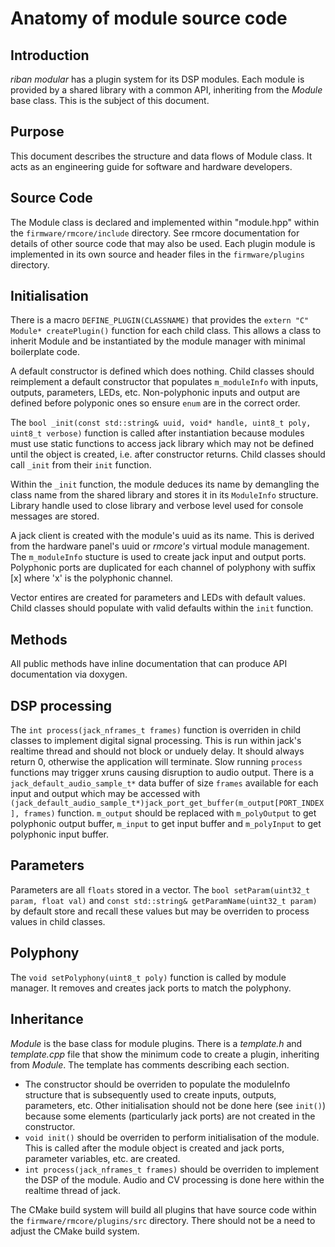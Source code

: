 # Anatomy of module source code

## Introduction
_riban modular_ has a plugin system for its DSP modules. Each module is provided by a shared library with a common API, inheriting from the _Module_ base class. This is the subject of this document.

## Purpose
This document describes the structure and data flows of Module class. It acts as an engineering guide for software and hardware developers.

## Source Code
The Module class is declared and implemented within "module.hpp" within the `firmware/rmcore/include` directory. See rmcore documentation for details of other source code that may also be used. Each plugin module is implemented in its own source and header files in the `firmware/plugins` directory.

## Initialisation

There is a macro `DEFINE_PLUGIN(CLASSNAME)` that provides the `extern "C" Module* createPlugin()` function for each child class. This allows a class to inherit Module and be instantiated by the module manager with minimal boilerplate code.

A default constructor is defined which does nothing. Child classes should reimplement a default constructor that populates `m_moduleInfo` with inputs, outputs, parameters, LEDs, etc. Non-polyphonic inputs and output are defined before polyponic ones so ensure `enum` are in the correct order.

The `bool _init(const std::string& uuid, void* handle, uint8_t poly, uint8_t verbose)` function is called after instantiation because modules must use static functions to access jack library which may not be defined until the object is created, i.e. after constructor returns. Child classes should call `_init` from their `init` function.

Within the `_init` function, the module deduces its name by demangling the class name from the shared library and stores it in its `ModuleInfo` structure. Library handle used to close library and verbose level used for console messages are stored.

A jack client is created with the module's uuid as its name. This is derived from the hardware panel's uuid or _rmcore's_ virtual module management. The `m_moduleInfo` stucture is used to create jack input and output ports. Polyphonic ports are duplicated for each channel of polyphony with suffix [x] where 'x' is the polyphonic channel.

Vector entires are created for parameters and LEDs with default values. Child classes should populate with valid defaults within the `init` function.

## Methods

All public methods have inline documentation that can produce API documentation via doxygen.

## DSP processing

The `int process(jack_nframes_t frames)` function is overriden in child classes to implement digital signal processing. This is run within jack's realtime thread and should not block or unduely delay. It should always return 0, otherwise the application will terminate. Slow running `process` functions may trigger xruns causing disruption to audio output. There is a `jack_default_audio_sample_t*` data buffer of size `frames` available for each input and output which may be accessed with `(jack_default_audio_sample_t*)jack_port_get_buffer(m_output[PORT_INDEX], frames)` function. `m_output` should be replaced with `m_polyOutput` to get polyphonic output buffer, `m_input` to get input buffer and `m_polyInput` to get polyphonic input buffer.

## Parameters

Parameters are all `floats` stored in a vector. The `bool setParam(uint32_t param, float val)` and `const std::string& getParamName(uint32_t param)` by default store and recall these values but may be overriden to process values in child classes.

## Polyphony

The `void setPolyphony(uint8_t poly)` function is called by module manager. It removes and creates jack ports to match the polyphony.

## Inheritance

_Module_ is the base class for module plugins. There is a _template.h_ and _template.cpp_ file that show the minimum code to create a plugin, inheriting from _Module_. The template has comments describing each section.

- The constructor should be overriden to populate the moduleInfo structure that is subsequently used to create inputs, outputs, parameters, etc. Other initialisation should not be done here (see `init()`) because some elements (particularly jack ports) are not created in the constructor.
- `void init()` should be overriden to perform initialisation of the module. This is called after the module object is created and jack ports, parameter variables, etc. are created.
- `int process(jack_nframes_t frames)` should be overriden to implement the DSP of the module. Audio and CV processing is done here within the realtime thread of jack.

The CMake build system will build all plugins that have source code within the `firmware/rmcore/plugins/src` directory. There should not be a need to adjust the CMake build system.
